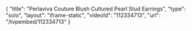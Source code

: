 {
    "title": "Perlaviva Couture Blush Cultured Pearl Stud Earrings",
    "type": "solo",
    "layout": "iframe-static",
    "videoId": "112334713",
    "url": "\/tvpembed\/112334713"
}